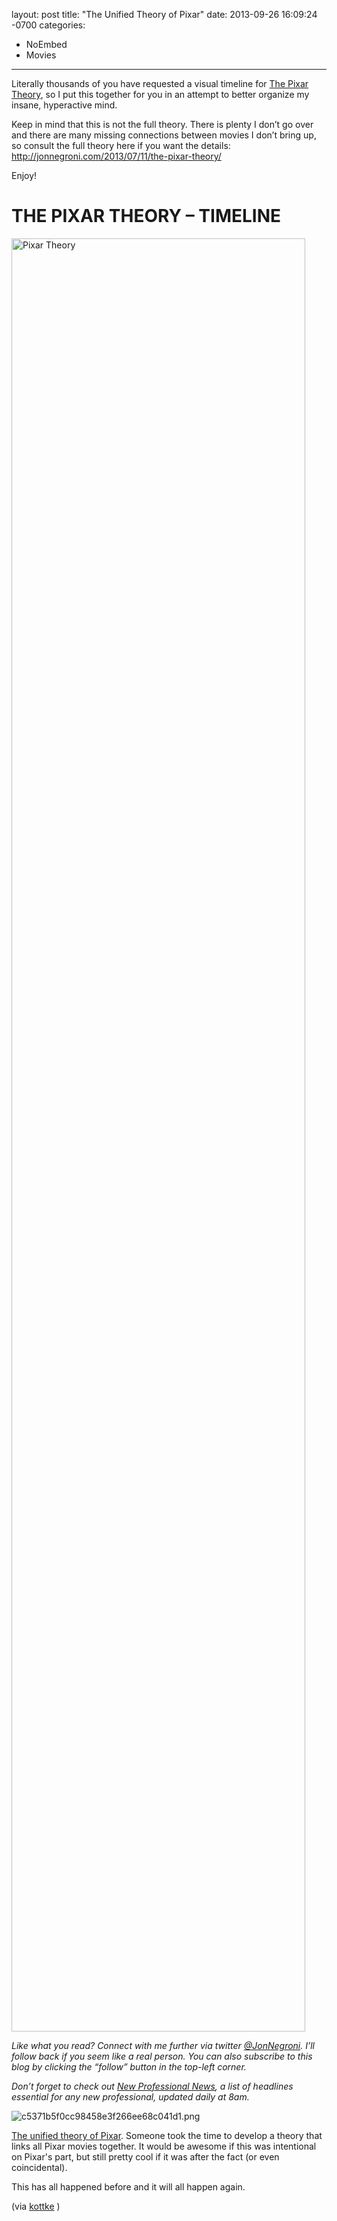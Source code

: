 layout: post
title:  "The Unified Theory of Pixar"
date:   2013-09-26 16:09:24 -0700
categories:
  - NoEmbed
  - Movies
---

<p>Literally thousands of you have requested a visual timeline for <a href="http://jonnegroni.com/2013/07/11/the-pixar-theory/">The Pixar Theory</a>, so I put this together for you in an attempt to better organize my insane, hyperactive mind. <!--more--></p>
<p>Keep in mind that this is not the full theory. There is plenty I don&#8217;t go over and there are many missing connections between movies I don&#8217;t bring up, so consult the full theory here if you want the details: <a href="http://jonnegroni.com/2013/07/11/the-pixar-theory/" rel="nofollow">http://jonnegroni.com/2013/07/11/the-pixar-theory/</a></p>
<p>Enjoy!</p>
<h1><strong>THE PIXAR THEORY &#8211; TIMELINE</strong></h1>
<p><img class="size-full wp-image-1387 aligncenter" alt="Pixar Theory" src="https://jonnegroni.files.wordpress.com/2013/07/pixar-theory.jpg?w=470&#038;h=2869" width="470" height="2869" /></p>
<p><i>Like what you read? Connect with me further via twitter <a href="http://twitter.com/#!/@JonNegroni">@JonNegroni</a>. I’ll follow back if you seem like a real person. You can also subscribe to this blog by clicking the “follow” button in the top-left corner.</i></p>
<p><em>Don’t forget to check out <a href="http://paper.li/JonNegroni/1353274973">New Professional News</a>, a list of headlines essential for any new professional, updated daily at 8am.</em></p>

  ![c5371b5f0cc98458e3f266ee68c041d1.png](/attachments/c5371b5f0cc98458e3f266ee68c041d1/image.png) 

  [The unified theory of Pixar﻿](http://jonnegroni.com/2013/07/15/the-pixar-theory-timeline/). Someone took the time to develop a theory that links all Pixar movies together. It would be awesome if this was intentional on Pixar's part, but still pretty cool if it was after the fact (or even coincidental). 

 This has all happened before and it will all happen again. 

 (via  [kottke](http://kottke.org/13/09/a-grand-unified-theory-of-pixar-movies) ) 
